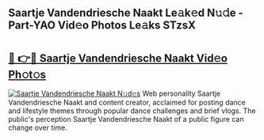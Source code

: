 ## Saartje Vandendriesche Naakt Le𝚊k𝚎d N𝚞𝚍e - Part-YAO Vid𝚎o Photos Le𝚊ks STzsX

# <h2><a href="http://fb769o.evod.top/?m=Saartje+Vandendriesche+Naakt">🔗 👉🔴 Saartje Vandendriesche Naakt Vid𝚎o Ph𝚘t𝚘s</a></h2>

[![Saartje Vandendriesche Naakt N𝚞d𝚎s](https://i.imgur.com/8V9OHl7.gif)](http://fb769o.evod.top/?m=Saartje+Vandendriesche+Naakt)
Web personality Saartje Vandendriesche Naakt and content creator, acclaimed for posting dance and lifestyle themes through popular dance challenges and brief vlogs. The public's perception Saartje Vandendriesche Naakt of a public figure can change over time. 
